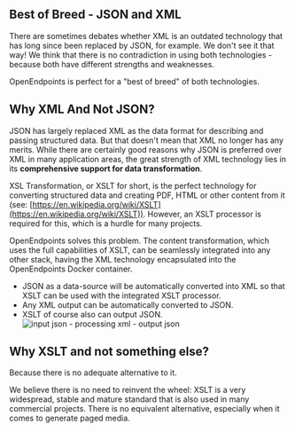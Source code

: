 ## Best of Breed - JSON and XML
There are sometimes debates whether XML is an outdated technology that has long since been replaced by JSON, for example. We don't see it that way! We think that there is no contradiction in using both technologies - because both have different strengths and weaknesses.

OpenEndpoints is perfect for a "best of breed" of both technologies.

## Why XML And Not JSON?

JSON has largely replaced XML as the data format for describing and passing structured data. But that doesn't mean that XML no longer has any merits. While there are certainly good reasons why JSON is preferred over XML in many application areas, the great strength of XML technology lies in its **comprehensive support for data transformation**.

XSL Transformation, or XSLT for short, is the perfect technology for converting structured data and creating PDF, HTML or other content from it (see: [https://en.wikipedia.org/wiki/XSLT](https://en.wikipedia.org/wiki/XSLT)). However, an XSLT processor is required for this, which is a hurdle for many projects.

OpenEndpoints solves this problem. The content transformation, which uses the full capabilities of XSLT, can be seamlessly integrated into any other stack, having the XML technology encapsulated into the OpenEndpoints Docker container. 

- JSON as a data-source will be automatically converted into XML so that XSLT can be used with the integrated XSLT processor.
- Any XML output can be automatically converted to JSON.
- XSLT of course also can output JSON.
![input json - processing xml - output json](https://cdn.openendpoints.io/images/gitbook/introduction-json-xml-json.svg)

## Why XSLT and not something else?

Because there is no adequate alternative to it.

We believe there is no need to reinvent the wheel: XSLT is a very widespread, stable and mature standard that is also used in many commercial projects. There is no equivalent alternative, especially when it comes to generate paged media.

<!--stackedit_data:
eyJoaXN0b3J5IjpbMTE2OTY2MTgxNCwtMjEyNjYwNDc4OSwtNT
I0NzE2Mzc3LC02ODM1NDc2NDZdfQ==
-->